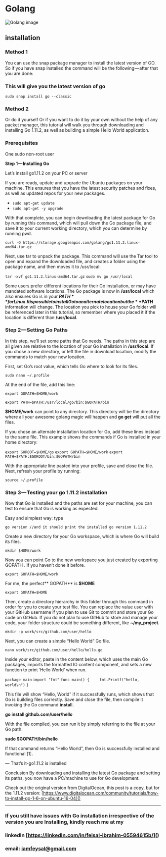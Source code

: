 # Golang
![Golang image](https://raw.githubusercontent.com/raydac/mvn-golang/master/assets/mvngolang.png)

## installation

### Method 1
You can use the snap package manager to install the latest version of GO. So if you have snap installed the command will be the following — after that you are done:

### This will give you the latest version of go


`sudo snap install go --classic`



### Method 2
Or do it yourself
Or if you want to do it by your own without the help of any packet manager, this tutorial will walk you through downloading and installing Go 1.11.2, as well as building a simple Hello World application.

### Prerequisites

One sudo non-root user

**Step 1 — Installing Go**

Let’s install go1.11.2 on your PC or server

If you are ready, update and upgrade the Ubuntu packages on your machine. This ensures that you have the latest security patches and fixes, as well as updated repos for your new packages.

* `sudo apt-get update`
* `sudo apt-get -y upgrade`

With that complete, you can begin downloading the latest package for Go by running this command, which will pull down the Go package file, and save it to your current working directory, which you can determine by running pwd.

`curl -O https://storage.googleapis.com/golang/go1.11.2.linux-amd64.tar.gz`

Next, use tar to unpack the package. This command will use the Tar tool to open and expand the downloaded file, and creates a folder using the package name, and then moves it to /usr/local.

`tar -xvf go1.11.2.linux-amd64.tar.gz`
`sudo mv go /usr/local`

Some users prefer different locations for their Go installation, or may have mandated software locations. The Go package is now in **/usr/local** which also ensures Go is in your **$PATH** for Linux. It is possible to install Go to an alternate location but the **$PATH** information will change. The location you pick to house your Go folder will be referenced later in this tutorial, so remember where you placed it if the location is different than **/usr/local**.

### Step 2 — Setting Go Paths

In this step, we’ll set some paths that Go needs. The paths in this step are all given are relative to the location of your Go installation in **/usr/local**. If you chose a new directory, or left the file in download location, modify the commands to match your new location.

First, set Go’s root value, which tells Go where to look for its files.

`sudo nano ~/.profile`

At the end of the file, add this line:

`export GOPATH=$HOME/work`

`export PATH=$PATH:/usr/local/go/bin:$GOPATH/bin`

**$HOME/work** can point to any directory. This directory will be the directory where all your awesome golang magic will happen and **go get** will put all the files.

If you chose an alternate installation location for Go, add these lines instead to the same file. This example shows the commands if Go is installed in your home directory:

`export GOROOT=$HOME/go`
`export GOPATH=$HOME/work`
`export PATH=$PATH:$GOROOT/bin:$GOPATH/bin`

With the appropriate line pasted into your profile, save and close the file. Next, refresh your profile by running:

`source ~/.profile`

### Step 3 — Testing your go 1.11.2 installation

Now that Go is installed and the paths are set for your machine, you can test to ensure that Go is working as expected.

Easy and simplest way: type

`go version //and it should print the installed go version 1.11.2`

Create a new directory for your Go workspace, which is where Go will build its files.

`mkdir $HOME/work`

Now you can point Go to the new workspace you just created by exporting GOPATH . If you haven’t done it before.

`export GOPATH=$HOME/work`

For me, the perfect** GOPATH** is **$HOME**

`export GOPATH=$HOME`

Then, create a directory hierarchy in this folder through this command in order for you to create your test file. You can replace the value user with your GitHub username if you plan to use Git to commit and store your Go code on GitHub. If you do not plan to use GitHub to store and manage your code, your folder structure could be something different, like **~/my_project.**

`mkdir -p work/src/github.com/user/hello`


Next, you can create a simple “Hello World” Go file.

`nano work/src/github.com/user/hello/hello.go`


Inside your editor, paste in the content below, which uses the main Go packages, imports the formatted IO content component, and sets a new function to print ‘Hello World’ when run.

`package main`
`import "fmt"`
`func main() {`
`    fmt.Printf("hello, world\n")`
`}`

This file will show “Hello, World” if it successfully runs, which shows that Go is building files correctly. Save and close the file, then compile it invoking the Go command **install**.

**go install github.com/user/hello**

With the file compiled, you can run it by simply referring to the file at your Go path.

**sudo $GOPATH/bin/hello**

If that command returns “Hello World”, then Go is successfully installed and functional [1].

— That’s it-go1.11.2 is installed

Conclusion
By downloading and installing the latest Go package and setting its paths, you now have a PC/machine to use for Go development.

Check out the original version from DigitalOcean, this post is a copy, but for the 1.11.2 version: [https://www.digitalocean.com/community/tutorials/how-to-install-go-1-6-on-ubuntu-16-04]()

***
###  If you still have issues with Go installation irrespective of the version you are Installing, kindly reach me at my
###  linkedln [https://linkedin.com/in/feisal-ibrahim-05594615b/]()
###  email: [iamfeysal@gmail.com]()
